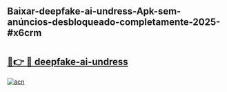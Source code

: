 ## Baixar-deepfake-ai-undress-Apk-sem-anúncios-desbloqueado-completamente-2025-#x6crm

# <h2><a href="https://ainizakaria.my?title=deepfake-ai-undress&ref=22M">🔗👉 🔴 deepfake-ai-undress</a></h2>

[![acn](https://github.com/user-attachments/assets/0f9c940e-d8b0-45ae-aac7-cd30a18b3e1c)](https://ainizakaria.my?title=deepfake-ai-undress&ref=22M)

